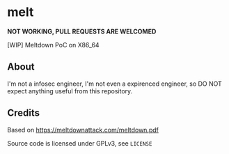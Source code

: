 # melt

**NOT WORKING, PULL REQUESTS ARE WELCOMED**

[WIP] Meltdown PoC on X86_64

## About 

I'm not a infosec engineer, I'm not even a expirenced engineer, so DO NOT expect anything useful from this repository.

## Credits

Based on https://meltdownattack.com/meltdown.pdf

Source code is licensed under GPLv3, see `LICENSE`
